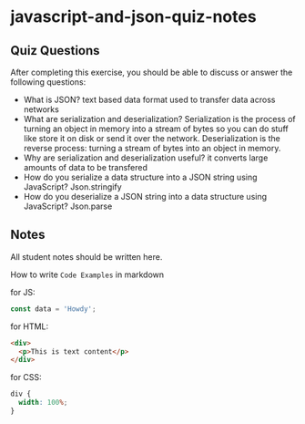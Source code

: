 # javascript-and-json-quiz-notes

## Quiz Questions

After completing this exercise, you should be able to discuss or answer the following questions:

- What is JSON?
  text based data format used to transfer data across networks
- What are serialization and deserialization?
  Serialization is the process of turning an object in memory into a stream of bytes so you can do stuff like store it on disk or send it over the network.
  Deserialization is the reverse process: turning a stream of bytes into an object in memory.
- Why are serialization and deserialization useful?
  it converts large amounts of data to be transfered
- How do you serialize a data structure into a JSON string using JavaScript?
  Json.stringify
- How do you deserialize a JSON string into a data structure using JavaScript?
  Json.parse

## Notes

All student notes should be written here.

How to write `Code Examples` in markdown

for JS:

```javascript
const data = 'Howdy';
```

for HTML:

```html
<div>
  <p>This is text content</p>
</div>
```

for CSS:

```css
div {
  width: 100%;
}
```
